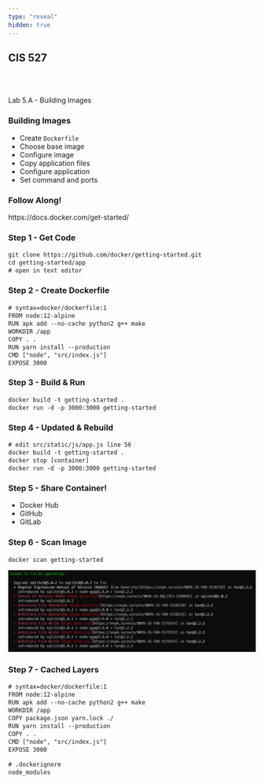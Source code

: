 ```yaml
---
type: "reveal"
hidden: true
---
```

<section>
	<h2>CIS 527</h2><br><br><p>Lab 5.A - Building Images</p>
</section>
<section>
	<h3>Building Images</h3>
	<ul>
		<li>Create <code>Dockerfile</code></li>
		<li>Choose base image</li>
		<li>Configure image</li>
		<li>Copy application files</li>
		<li>Configure application</li>
		<li>Set command and ports</li>
	</ul>
</section>
<section>
	<h3>Follow Along!</h3>
	<p>https://docs.docker.com/get-started/</p>
</section>
<section>
	<h3>Step 1 - Get Code</h3>
	<pre><code class="bash">git clone https://github.com/docker/getting-started.git
cd getting-started/app
# open in text editor
</code></pre>
</section>
<section>
	<h3>Step 2 - Create Dockerfile</h3>
	<pre><code># syntax=docker/dockerfile:1
FROM node:12-alpine
RUN apk add --no-cache python2 g++ make
WORKDIR /app
COPY . .
RUN yarn install --production
CMD ["node", "src/index.js"]
EXPOSE 3000</code></pre>
</section>
<section>
	<h3>Step 3 - Build & Run</h3>
	<pre><code class="bash">docker build -t getting-started .
docker run -d -p 3000:3000 getting-started</code></pre>
</section>
<section>
	<h3>Step 4 - Updated & Rebuild</h3>
	<pre><code class="bash"># edit src/static/js/app.js line 56
docker build -t getting-started .
docker stop [container]
docker run -d -p 3000:3000 getting-started</code></pre>
</section>
<section>
	<h3>Step 5 - Share Container!</h3>
	<ul>
		<li>Docker Hub</li>
		<li>GitHub</li>
		<li>GitLab</li>
	</ul>
</section>
<section>
	<h3>Step 6 - Scan Image</h3>
	<pre><code class="bash">docker scan getting-started</code></pre>
    <img class="stretch plain" src="/images/5a/docker-vuln.png">
</section>
<section>
	<h3>Step 7 - Cached Layers</h3>
	<pre class="stretch"><code># syntax=docker/dockerfile:1
FROM node:12-alpine
RUN apk add --no-cache python2 g++ make
WORKDIR /app
COPY package.json yarn.lock ./
RUN yarn install --production
COPY . .
CMD ["node", "src/index.js"]
EXPOSE 3000</code></pre>
	<pre><code># .dockerignore
node_modules</code></pre>
<br></br>
</section>
